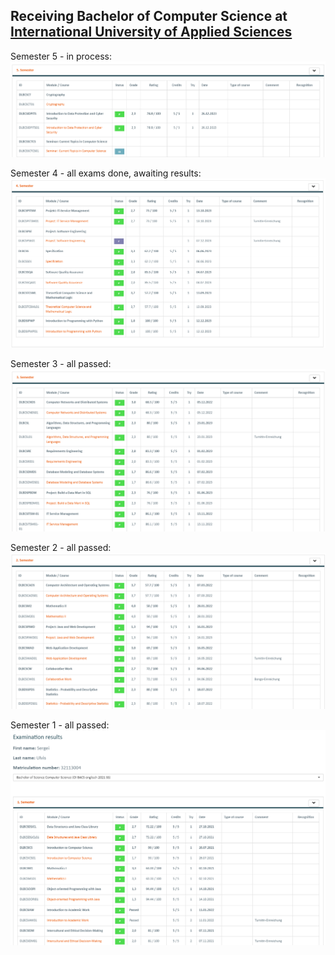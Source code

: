 ## Receiving Bachelor of Computer Science at [International University of Applied Sciences](https://www.iu.org/bachelor/computer-science)

Semester 5 - in process:
![Semester 5](semester_5.png)

Semester 4 - all exams done, awaiting results:
![Semester 4](semester_4.png)  

Semester 3 - all passed:
![Semester 3](semester_3.png)

Semester 2 - all passed:
![Semester 2](semester_2.png)

Semester 1 - all passed:
![Semester 1](semester_1.png)
